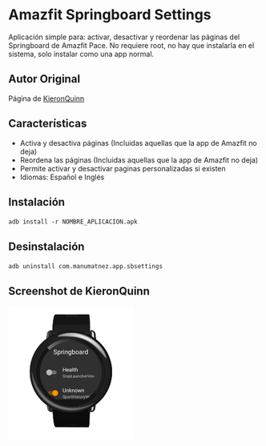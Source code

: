 # Amazfit Springboard Settings

Aplicación simple para: activar, desactivar y reordenar las páginas del Springboard de Amazfit Pace. No requiere root, no hay que instalarla en el sistema, solo instalar como una app normal.

## Autor Original
Página de [KieronQuinn](https://github.com/KieronQuinn/AmazfitSpringboardSettings)

## Características
- Activa y desactiva páginas (Incluidas aquellas que la app de Amazfit no deja)
- Reordena las páginas (Incluidas aquellas que la app de Amazfit no deja)
- Permite activar y desactivar paginas personalizadas si existen
- Idiomas: Español e Inglés

## Instalación

`adb install -r NOMBRE_APLICACION.apk`

## Desinstalación

`adb uninstall com.manumatnez.app.sbsettings`

## Screenshot de KieronQuinn
<img src="https://raw.githubusercontent.com/manumatnez/AmazfitSpringboardSettings/master/Images/springboard_settings.png" width="250"/>
